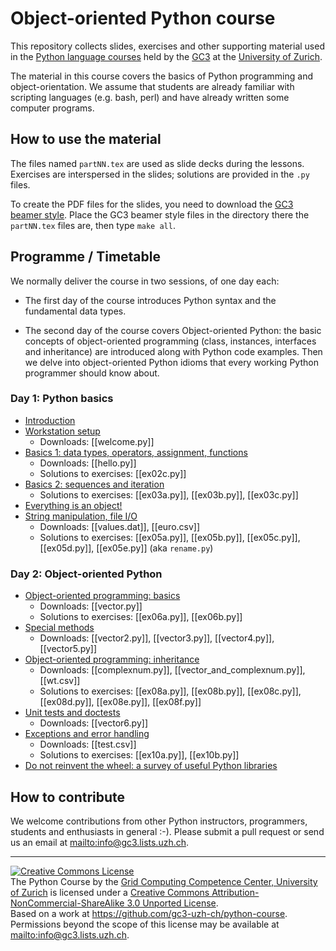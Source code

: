 Object-oriented Python course
=============================

This repository collects slides, exercises and other supporting
material used in the [Python language courses](http://www.gc3.uzh.ch/edu/python) held by
the [GC3](http://www.gc3.uzh.ch/) at the [University of Zurich](http://www.uzh.ch/).

The material in this course covers the basics of Python programming
and object-orientation.  We assume that students are already familiar
with scripting languages (e.g. bash, perl) and have already written
some computer programs.


How to use the material
-----------------------

The files named `partNN.tex` are used as slide decks during the
lessons.  Exercises are interspersed in the slides; solutions are
provided in the `.py` files.

To create the PDF files for the slides, you need to download the
[GC3 beamer style](http://github.com/gc3-uzh-ch/beamer-theme-gc3).
Place the GC3 beamer style files in the directory there the
`partNN.tex` files are, then type `make all`.


Programme / Timetable
---------------------

We normally deliver the course in two sessions, of one day each:

- The first day of the course introduces Python syntax and the
  fundamental data types.

- The second day of the course covers Object-oriented Python: the
  basic concepts of object-oriented programming (class, instances,
  interfaces and inheritance) are introduced along with Python code
  examples.  Then we delve into object-oriented Python idioms that
  every working Python programmer should know about.


### Day 1: Python basics

* [Introduction](part00.tex)
* [Workstation setup](part01.tex)
   - Downloads: [[welcome.py]]
* [Basics 1: data types, operators, assignment, functions](part02.tex)
   - Downloads: [[hello.py]]
   - Solutions to exercises: [[ex02c.py]]
* [Basics 2: sequences and iteration](part03.tex)
  - Solutions to exercises: [[ex03a.py]], [[ex03b.py]], [[ex03c.py]]
* [Everything is an object!](part04.tex)
* [String manipulation, file I/O](part05.tex)
  - Downloads: [[values.dat]], [[euro.csv]]
  - Solutions to exercises: [[ex05a.py]], [[ex05b.py]], [[ex05c.py]], [[ex05d.py]], [[ex05e.py]] (aka `rename.py`)


### Day 2: Object-oriented Python

* [Object-oriented programming: basics](part06.tex)
  - Downloads: [[vector.py]]
  - Solutions to exercises: [[ex06a.py]], [[ex06b.py]]
* [Special methods](part07.tex)
  - Downloads: [[vector2.py]], [[vector3.py]], [[vector4.py]], [[vector5.py]]
* [Object-oriented programming: inheritance](part08.tex)
  - Downloads: [[complexnum.py]], [[vector_and_complexnum.py]], [[wt.csv]]
  - Solutions to exercises: [[ex08a.py]], [[ex08b.py]], [[ex08c.py]], [[ex08d.py]], [[ex08e.py]], [[ex08f.py]]
* [Unit tests and doctests](part09.tex)
  - Downloads: [[vector6.py]]
* [Exceptions and error handling](part10.tex)
  - Downloads: [[test.csv]]
  - Solutions to exercises: [[ex10a.py]], [[ex10b.py]]
* [Do not reinvent the wheel: a survey of useful Python libraries](part11.tex)


How to contribute
-----------------

We welcome contributions from other Python instructors, programmers,
students and enthusiasts in general :-).  Please submit a pull request
or send us an email at <mailto:info@gc3.lists.uzh.ch>.


--------

<a rel="license"
   href="http://creativecommons.org/licenses/by-nc-sa/3.0/">
       <img alt="Creative Commons License" style="border-width:0"
           src="http://i.creativecommons.org/l/by-nc-sa/3.0/80x15.png" />
</a>
<br />
The <span xmlns:dct="http://purl.org/dc/terms/" property="dct:title">Python Course</span>
by the <a xmlns:cc="http://creativecommons.org/ns#"
   href="http://www.gc3.uzh.ch/" property="cc:attributionName"
   rel="cc:attributionURL">Grid Computing Competence Center,
   University of Zurich</a> is licensed under a <a rel="license"
   href="http://creativecommons.org/licenses/by-nc-sa/3.0/">Creative
   Commons Attribution-NonCommercial-ShareAlike 3.0 Unported
   License</a>.
<br />
Based on a work at <a xmlns:dct="http://purl.org/dc/terms/"
   href="https://github.com/gc3-uzh-ch/python-course"
   rel="dct:source">https://github.com/gc3-uzh-ch/python-course</a>.
<br />
Permissions beyond the scope of this license may be available at <a xmlns:cc="http://creativecommons.org/ns#" href="mailto:info@gc3.lists.uzh.ch" rel="cc:morePermissions">mailto:info@gc3.lists.uzh.ch</a>.
